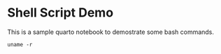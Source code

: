 Shell Script Demo
================

This is a sample quarto notebook to demostrate some bash commands.

``` {bash}
uname -r
```
